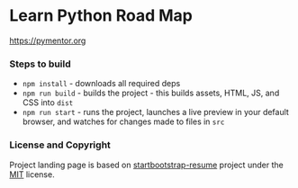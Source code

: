 # Learn Python Road Map

https://pymentor.org

### Steps to build

- `npm install` - downloads all required deps
- `npm run build` - builds the project - this builds assets, HTML, JS, and CSS into `dist`
- `npm run start` - runs the project, launches a live preview in your default browser, and watches for changes made to files in `src`

### License and Copyright

Project landing page is based on [startbootstrap-resume](https://github.com/StartBootstrap/startbootstrap-resume) project under the [MIT](https://github.com/StartBootstrap/startbootstrap-resume/blob/gh-pages/LICENSE) license.
